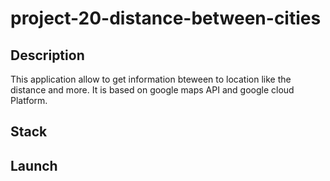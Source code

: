 # project-20-distance-between-cities

## Description

This application allow to get information bteween to location like the distance and more. It is based on google maps API and google cloud Platform.

## Stack

## Launch
